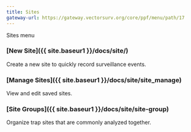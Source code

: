 ```yaml
---
title: Sites
gateway-url: https://gateway.vectorsurv.org/core/ppf/menu/path/17
---
```


Sites menu

### [New Site]({{ site.baseur1 }}/docs/site/)

Create a new site to quickly record surveillance events.

### [Manage Sites]({{ site.baseur1 }}/docs/site/site_manage)

View and edit saved sites.

### [Site Groups]({{ site.baseur1 }}/docs/site/site-group)

Organize trap sites that are commonly analyzed together.
